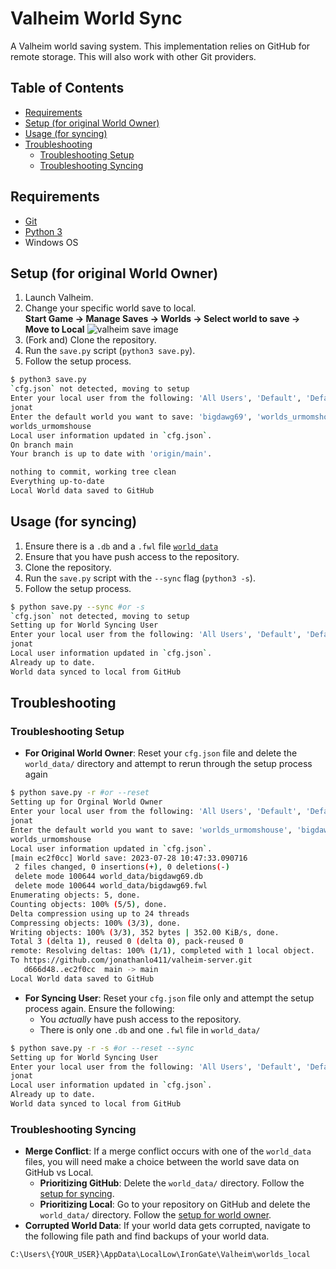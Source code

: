 # Valheim World Sync
A Valheim world saving system. This implementation relies on GitHub for remote storage. This will also work with other Git providers.

## Table of Contents
- [Requirements](#requirements)
- [Setup (for original World Owner)](#setup-for-original-world-owner)
- [Usage (for syncing)](#usage-for-syncing)
- [Troubleshooting](#troubleshooting)
	- [Troubleshooting Setup](#troubleshooting-setup)
	- [Troubleshooting Syncing](#troubleshooting-syncing)

## Requirements
- [Git](https://git-scm.com/)
- [Python 3](https://www.python.org/downloads/)
- Windows OS

## Setup (for original World Owner)
1. Launch Valheim.
2. Change your specific world save to local.<br>**Start Game -> Manage Saves -> Worlds -> Select world to save -> Move to Local**
![valheim save image](https://cdn.discordapp.com/attachments/942218891952783421/1134529016817266800/image.png)
4. (Fork and) Clone the repository.
5. Run the `save.py` script (`python3 save.py`).
6. Follow the setup process.
```bash
$ python3 save.py
`cfg.json` not detected, moving to setup
Enter your local user from the following: 'All Users', 'Default', 'Default User', 'desktop.ini', 'jonat', 'Public'
jonat
Enter the default world you want to save: 'bigdawg69', 'worlds_urmomshouse'
worlds_urmomshouse
Local user information updated in `cfg.json`.
On branch main
Your branch is up to date with 'origin/main'.

nothing to commit, working tree clean
Everything up-to-date
Local World data saved to GitHub
```

## Usage (for syncing)
1. Ensure there is a `.db` and a `.fwl` file  [`world_data`](./world_data)
2. Ensure that you have push access to the repository.
3. Clone the repository.
4. Run the `save.py` script with the `--sync` flag (`python3 -s`).
5. Follow the setup process.
```bash
$ python save.py --sync #or -s
`cfg.json` not detected, moving to setup
Setting up for World Syncing User
Enter your local user from the following: 'All Users', 'Default', 'Default User', 'desktop.ini', 'jonat', 'Public'
jonat
Local user information updated in `cfg.json`.
Already up to date.
World data synced to local from GitHub
```

## Troubleshooting
### Troubleshooting Setup 
- **For Original World Owner**: Reset your `cfg.json` file and delete the `world_data/` directory and attempt to rerun through the setup process again
```bash
$ python save.py -r #or --reset
Setting up for Orginal World Owner
Enter your local user from the following: 'All Users', 'Default', 'Default User', 'desktop.ini', 'jonat', 'Public'
jonat
Enter the default world you want to save: 'worlds_urmomshouse', 'bigdawg69'
worlds_urmomshouse
Local user information updated in `cfg.json`.
[main ec2f0cc] World save: 2023-07-28 10:47:33.090716
 2 files changed, 0 insertions(+), 0 deletions(-)
 delete mode 100644 world_data/bigdawg69.db
 delete mode 100644 world_data/bigdawg69.fwl
Enumerating objects: 5, done.
Counting objects: 100% (5/5), done.
Delta compression using up to 24 threads
Compressing objects: 100% (3/3), done.
Writing objects: 100% (3/3), 352 bytes | 352.00 KiB/s, done.
Total 3 (delta 1), reused 0 (delta 0), pack-reused 0
remote: Resolving deltas: 100% (1/1), completed with 1 local object.
To https://github.com/jonathanlo411/valheim-server.git
   d666d48..ec2f0cc  main -> main
Local World data saved to GitHub
```
- **For Syncing User**: Reset your `cfg.json` file only and attempt the setup process again. Ensure the following:
	- You *actually* have push access to the repository.
	- There is only one `.db` and one `.fwl` file in `world_data/`
```bash
$ python save.py -r -s #or --reset --sync
Setting up for World Syncing User
Enter your local user from the following: 'All Users', 'Default', 'Default User', 'desktop.ini', 'jonat', 'Public'
jonat
Local user information updated in `cfg.json`.
Already up to date.
World data synced to local from GitHub
```
### Troubleshooting Syncing
- **Merge Conflict**: If a merge conflict occurs with one of the `world_data` files, you will need make a choice between the world save data on GitHub vs Local.
	- **Prioritizing GitHub**:  Delete the `world_data/` directory. Follow the [setup for syncing](#usage-for-syncing).
	- **Prioritizing Local**:  Go to your repository on GitHub and delete the `world_data/` directory. Follow the [setup for world owner](#setup-for-original-world-owner).
- **Corrupted World Data**: If your world data gets corrupted, navigate to the following file path and find backups of your world data.
```
C:\Users\{YOUR_USER}\AppData\LocalLow\IronGate\Valheim\worlds_local
```